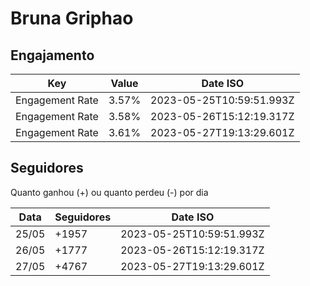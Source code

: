 # Bruna Griphao

## Engajamento

| Key             | Value | Date ISO                 |
| --------------- | ----- | ------------------------ |
| Engagement Rate | 3.57% | 2023-05-25T10:59:51.993Z |
| Engagement Rate | 3.58% | 2023-05-26T15:12:19.317Z |
| Engagement Rate | 3.61% | 2023-05-27T19:13:29.601Z |

## Seguidores

Quanto ganhou (+) ou quanto perdeu (-) por dia

| Data  | Seguidores | Date ISO                 |
| ----- | ---------- | ------------------------ |
| 25/05 | +1957      | 2023-05-25T10:59:51.993Z |
| 26/05 | +1777      | 2023-05-26T15:12:19.317Z |
| 27/05 | +4767      | 2023-05-27T19:13:29.601Z |